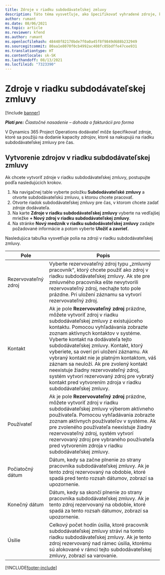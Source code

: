 ```yaml
---
title: Zdroje v riadku subdodávateľskej zmluvy
description: Táto téma vysvetľuje, ako špecifikovať vyhradené zdroje, ktoré poskytuje dodávateľ pre konkrétny riadok subdodávateľskej zmluvy pre určitý čas.
author: rumant
ms.date: 08/06/2021
ms.topic: article
ms.reviewer: kfend
ms.author: rumant
ms.openlocfilehash: 48440f82170bde7f0a0a45f8f9849d688b232949
ms.sourcegitcommit: 80aa1e8070f0cb4992ac408fc05bdffe47cee931
ms.translationtype: HT
ms.contentlocale: sk-SK
ms.lasthandoff: 08/13/2021
ms.locfileid: "7323390"
---
```

# <a name="subcontract-line-resources"></a>Zdroje v riadku subdodávateľskej zmluvy

[!include [banner](../../includes/dataverse-preview.md)]

_**Platí pre:** Čiastočné nasadenie – dohoda o fakturácii pro forma_

V Dynamics 365 Project Operations dodávateľ môže špecifikovať zdroje, ktoré sa použijú na dodanie kapacity zdrojov, ktoré sa nakupujú na riadku subdodávateľskej zmluvy pre čas.

## <a name="create-subcontract-line-resources"></a>Vytvorenie zdrojov v riadku subdodávateľskej zmluvy

Ak chcete vytvoriť zdroje v riadku subdodávateľskej zmluvy, postupujte podľa nasledujúcich krokov.

1. Na navigačnej table vyberte položku **Subdodávateľské zmluvy** a otvorte subdodávateľskú zmluvu, s ktorou chcete pracovať.
2. Otvorte riadok subdodávateľskej zmluvy pre čas, v ktorom chcete zadať zdroje dodávateľa.
3. Na karte **Zdroje v riadku subdodávateľskej zmluvy** vyberte na vedľajšej mriežke **+ Nový zdroj v riadku subdodávateľskej zmluvy**.
4. Na stránke **Nový medzník v riadku subdodávateľskej zmluvy** zadajte požadované informácie a potom vyberte **Uložiť a zavrieť**.

Nasledujúca tabuľka vysvetľuje polia na zdroji v riadku subdodávateľskej zmluvy.

| Pole |  Popis |
| ----- | ------------ |
| Rezervovateľný zdroj | Vyberte rezervovateľný zdroj typu „zmluvný pracovník“, ktorý chcete použiť ako zdroj v riadku subdodávateľskej zmluvy. Ak ste pre zmluvného pracovníka ešte nevytvorili rezervovateľný zdroj, nechajte toto pole prázdne. Pri uložení záznamu sa vytvorí rezervovateľný zdroj.  |
| Kontakt | Ak je pole **Rezervovateľný zdroj** prázdne, môžete vytvoriť zdroj v riadku subdodávateľskej zmluvy z existujúceho kontaktu. Pomocou vyhľadávania zobrazte zoznam aktívnych kontaktov v systéme. Vyberte kontakt na dodávateľa tejto subdodávateľskej zmluvy. Kontakt, ktorý vyberiete, sa overí pri uložení záznamu. Ak vybraný kontakt nie je platným kontaktom, váš záznam sa neuloží. Ak pre zvolený kontakt neexistuje žiadny rezervovateľný zdroj, systém vytvorí rezervovaný zdroj pre vybratý kontakt pred vytvorením zdroja v riadku subdodávateľskej zmluvy. |
| Používateľ | Ak je pole **Rezervovateľný zdroj** prázdne, môžete vytvoriť zdroj v riadku subdodávateľskej zmluvy výberom aktívneho používateľa. Pomocou vyhľadávania zobrazte zoznam aktívnych používateľov v systéme. Ak pre zvoleného používateľa neexistuje žiadny rezervovateľný zdroj, systém vytvorí rezervovaný zdroj pre vybraného používateľa pred vytvorením zdroja v riadku subdodávateľskej zmluvy. |
| Počiatočný dátum | Dátum, kedy sa začne plnenie zo strany pracovníka subdodávateľskej zmluvy. Ak je tento zdroj rezervovaný na obdobie, ktoré spadá pred tento rozsah dátumov, zobrazí sa upozornenie. |
| Konečný dátum | Dátum, kedy sa skončí plnenie zo strany pracovníka subdodávateľskej zmluvy. Ak je tento zdroj rezervovaný na obdobie, ktoré spadá za tento rozsah dátumov, zobrazí sa upozornenie. |
| Úsilie | Celkový počet hodín úsilia, ktoré pracovník subdodávateľskej zmluvy strávi na tomto riadku subdodávateľskej zmluvy. Ak je tento zdroj rezervovaný nad rámec úsilia, ktorému sú alokované v rámci tejto subdodávateľskej zmluvy, zobrazí sa varovanie. |


[!INCLUDE[footer-include](../../includes/footer-banner.md)]

